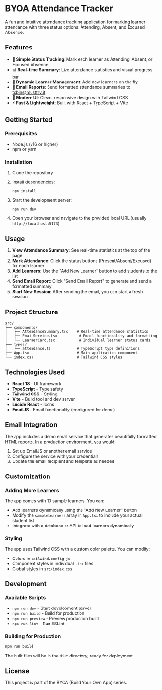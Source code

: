 # BYOA Attendance Tracker

A fun and intuitive attendance tracking application for marking learner attendance with three status options: Attending, Absent, and Excused Absence.

## Features

- 🎯 **Simple Status Tracking**: Mark each learner as Attending, Absent, or Excused Absence
- 📊 **Real-time Summary**: Live attendance statistics and visual progress bar
- 👥 **Dynamic Learner Management**: Add new learners on the fly
- 📧 **Email Reports**: Send formatted attendance summaries to tobin@musttry.it
- 🎨 **Modern UI**: Clean, responsive design with Tailwind CSS
- ⚡ **Fast & Lightweight**: Built with React + TypeScript + Vite

## Getting Started

### Prerequisites

- Node.js (v16 or higher)
- npm or yarn

### Installation

1. Clone the repository
2. Install dependencies:
   ```bash
   npm install
   ```

3. Start the development server:
   ```bash
   npm run dev
   ```

4. Open your browser and navigate to the provided local URL (usually `http://localhost:5173`)

## Usage

1. **View Attendance Summary**: See real-time statistics at the top of the page
2. **Mark Attendance**: Click the status buttons (Present/Absent/Excused) for each learner
3. **Add Learners**: Use the "Add New Learner" button to add students to the list
4. **Send Email Report**: Click "Send Email Report" to generate and send a formatted summary
5. **Start New Session**: After sending the email, you can start a fresh session

## Project Structure

```
src/
├── components/
│   ├── AttendanceSummary.tsx    # Real-time attendance statistics
│   ├── EmailService.tsx          # Email functionality and formatting
│   └── LearnerCard.tsx           # Individual learner status cards
├── types/
│   └── attendance.ts            # TypeScript type definitions
├── App.tsx                      # Main application component
└── index.css                    # Tailwind CSS styles
```

## Technologies Used

- **React 18** - UI framework
- **TypeScript** - Type safety
- **Tailwind CSS** - Styling
- **Vite** - Build tool and dev server
- **Lucide React** - Icons
- **EmailJS** - Email functionality (configured for demo)

## Email Integration

The app includes a demo email service that generates beautifully formatted HTML reports. In a production environment, you would:

1. Set up EmailJS or another email service
2. Configure the service with your credentials
3. Update the email recipient and template as needed

## Customization

### Adding More Learners

The app comes with 10 sample learners. You can:
- Add learners dynamically using the "Add New Learner" button
- Modify the `sampleLearners` array in `App.tsx` to include your actual student list
- Integrate with a database or API to load learners dynamically

### Styling

The app uses Tailwind CSS with a custom color palette. You can modify:
- Colors in `tailwind.config.js`
- Component styles in individual `.tsx` files
- Global styles in `src/index.css`

## Development

### Available Scripts

- `npm run dev` - Start development server
- `npm run build` - Build for production
- `npm run preview` - Preview production build
- `npm run lint` - Run ESLint

### Building for Production

```bash
npm run build
```

The built files will be in the `dist` directory, ready for deployment.

## License

This project is part of the BYOA (Build Your Own App) series.